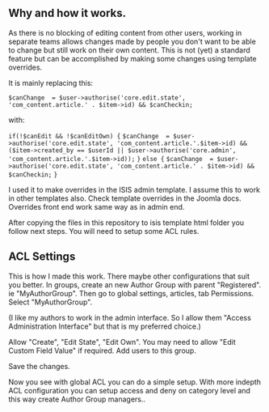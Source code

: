 ## Why and how it works.

As there is no blocking of editing content from other users, working in separate teams allows changes made by people you don't want to be able to change but still work on their own content.
This is not (yet) a standard feature but can be accomplished by making some changes using template overrides.

It is mainly replacing this:

`$canChange  = $user->authorise('core.edit.state', 'com_content.article.' . $item->id) && $canCheckin;`
					
with:
					
`if(!$canEdit && !$canEditOwn) {`
`$canChange  = $user->authorise('core.edit.state', 'com_content.article.'.$item->id) && ($item->created_by == $userId || $user->authorise('core.admin', 'com_content.article.'.$item->id));`
`}`
`else {`
`$canChange  = $user->authorise('core.edit.state', 'com_content.article.' . $item->id) && $canCheckin;`
`}`

I used it to make overrides in the ISIS admin template. I assume this to work in other templates also. Check template overrides in the Joomla docs. Overrides front end work same way as in admin end.

After copying the files in this repository to isis template html folder you follow next steps.
You will need to setup some ACL rules.

## ACL Settings
This is how I made this work. There maybe other configurations that suit you better.
In groups, create an new Author Group with parent "Registered". ie "MyAuthorGroup".
Then go to global settings, articles, tab Permissions. Select "MyAuthorGroup".

(I like my authors to work in the admin interface. So I allow them "Access Administration Interface" but that is my preferred choice.)

Allow "Create", "Edit State", "Edit Own". You may need to allow "Edit Custom Field Value" if required.
Add users to this group.

Save the changes.

Now you see with global ACL you can do a simple setup. With more indepth ACL configuration you can setup access and deny on category level and this way create Author Group managers..



